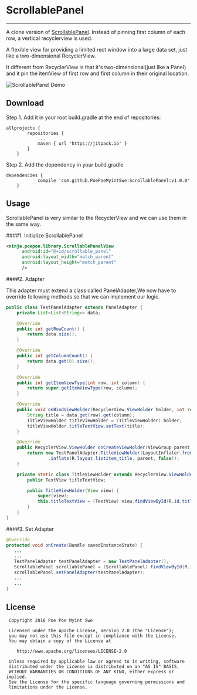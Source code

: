 # ScrollablePanel
---

A clone version of [ScrollablePanel](https://github.com/Kelin-Hong/ScrollablePanel). Instead of pinning first column of each row, a vertical recyclerview is used.

A flexible view for providing a limited rect window into a large data set, just like a two-dimensional RecyclerView.

It different from RecyclerView is that it's two-dimensional(just like a Panel) and it pin the itemView of first row and first column in their original location.

![ScrollablePanel Demo](demo.gif)

## Download ##

Step 1. Add it in your root build.gradle at the end of repositories:
```
allprojects {
		repositories {
			...
			maven { url 'https://jitpack.io' }
		}
	}
```
Step 2. Add the dependency in your build.gradle
```
dependencies {
	        compile 'com.github.PoePoeMyintSwe:ScrollablePanel:v1.0.0'
	}
```

## Usage ##
ScrollablePanel is very similar to the RecyclerView and we can use them in the same way.

####1. Initialize ScrollablePanel
```xml
<ninja.poepoe.library.ScrollablePanelView
      android:id="@+id/scrollable_panel"
      android:layout_width="match_parent"
      android:layout_height="match_parent"
      />
```

####2. Adapter

This adapter must extend a class called PanelAdapter,We now have to override following methods so that we can implement our logic.
```java
public class TestPanelAdapter extends PanelAdapter {
    private List<List<String>> data;

    @Override
    public int getRowCount() {
        return data.size();
    }

    @Override
    public int getColumnCount() {
        return data.get(0).size();
    }

    @Override
    public int getItemViewType(int row, int column) {
        return super.getItemViewType(row, column);
    }

    @Override
    public void onBindViewHolder(RecyclerView.ViewHolder holder, int row, int column) {
        String title = data.get(row).get(column);
        TitleViewHolder titleViewHolder = (TitleViewHolder) holder;
        titleViewHolder.titleTextView.setText(title);
    }

    @Override
    public RecyclerView.ViewHolder onCreateViewHolder(ViewGroup parent, int viewType) {
        return new TestPanelAdapter.TitleViewHolder(LayoutInflater.from(parent.getContext())
                .inflate(R.layout.listitem_title, parent, false));
    }

    private static class TitleViewHolder extends RecyclerView.ViewHolder {
        public TextView titleTextView;

        public TitleViewHolder(View view) {
            super(view);
            this.titleTextView = (TextView) view.findViewById(R.id.title);
        }
    }
}
```
####3. Set Adapter
```java
@Override
protected void onCreate(Bundle savedInstanceState) {
   ...
   ...
   TestPanelAdapter testPanelAdapter = new TestPanelAdapter();
   ScrollablePanel scrollablePanel = (ScrollablePanel) findViewById(R.id.scrollable_panel);
   scrollablePanel.setPanelAdapter(testPanelAdapter);
   ...
   ...
}
 ```

## License
   ```
    Copyright 2016 Poe Poe Myint Swe

    Licensed under the Apache License, Version 2.0 (the "License");
    you may not use this file except in compliance with the License.
    You may obtain a copy of the License at

       http://www.apache.org/licenses/LICENSE-2.0

    Unless required by applicable law or agreed to in writing, software
    distributed under the License is distributed on an "AS IS" BASIS,
    WITHOUT WARRANTIES OR CONDITIONS OF ANY KIND, either express or implied.
    See the License for the specific language governing permissions and
    limitations under the License.

   ```
